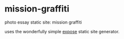 # mission-graffiti

photo essay static site: mission graffiti

uses the wonderfully simple [expose](https://github.com/Jack000/Expose)
static site generator.
